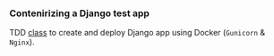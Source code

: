 ### Contenirizing a Django test app

TDD [class](https://testdriven.io/blog/dockerizing-django-with-postgres-gunicorn-and-nginx/) to create and deploy Django app using Docker (`Gunicorn` & `Nginx`).